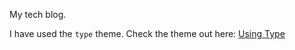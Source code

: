 My tech blog. 

I have used the `type` theme. Check the theme out here: 
[Using Type](https://rohanchandra.github.io/project/type/)

